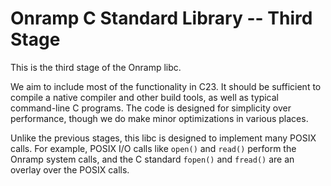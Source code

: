 # Onramp C Standard Library -- Third Stage

This is the third stage of the Onramp libc.

We aim to include most of the functionality in C23. It should be sufficient to compile a native compiler and other build tools, as well as typical command-line C programs. The code is designed for simplicity over performance, though we do make minor optimizations in various places.

Unlike the previous stages, this libc is designed to implement many POSIX calls. For example, POSIX I/O calls like `open()` and `read()` perform the Onramp system calls, and the C standard `fopen()` and `fread()` are an overlay over the POSIX calls.
